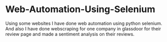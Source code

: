 # Web-Automation-Using-Selenium
Using some websites I have done web automation using python selenium. And also I have done webscraping for one company in glassdoor for their review page and made a sentiment analysis on their reviews.
